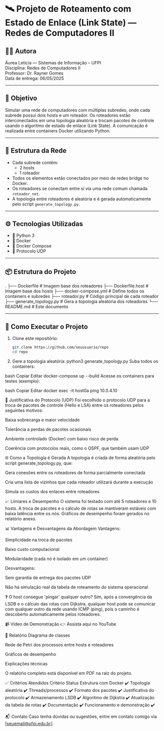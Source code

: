 # 🛰️ Projeto de Roteamento com Estado de Enlace (Link State) — Redes de Computadores II

## 👩‍💻 Autora
Áurea Letícia — Sistemas de Informação – UFPI  
Disciplina: Redes de Computadores II  
Professor: Dr. Rayner Gomes  
Data de entrega: 06/05/2025

---

## 🎯 Objetivo

Simular uma rede de computadores com múltiplas subredes, onde cada subrede possui dois hosts e um roteador. Os roteadores estão interconectados em uma topologia aleatória e trocam pacotes de controle usando o algoritmo de estado de enlace (Link State). A comunicação é realizada entre containers Docker utilizando Python.

---

## 🧱 Estrutura da Rede

- Cada subrede contém:
  - 2 hosts
  - 1 roteador
- Todos os elementos estão conectados por meio de redes bridge no Docker.
- Os roteadores se conectam entre si via uma rede comum chamada `roteador_net`.
- A topologia entre roteadores é aleatória e é gerada automaticamente pelo script `generate_topology.py`.

---

## ⚙️ Tecnologias Utilizadas

- 🐍 Python 3
- 🐳 Docker
- 🧱 Docker Compose
- 📡 Protocolo UDP

---

## 📦 Estrutura do Projeto

.
├── Dockerfile # Imagem base dos roteadores
├── Dockerfile.host # Imagem base dos hosts
├── docker-compose.yml # Define todos os containers e subredes
├── roteador.py # Código principal de cada roteador
├── generate_topology.py # Gera a topologia aleatória dos roteadores
└── README.md # Este documento


---

## 🚀 Como Executar o Projeto

1. Clone este repositório:
   ```bash
   git clone https://github.com/seuusuario/repo
   cd repo

2. Gere a topologia aleatória:
python3 generate_topology.py
Suba todos os containers:

bash
Copiar
Editar
docker-compose up --build
Acesse os containers para testes (exemplo):

bash
Copiar
Editar
docker exec -it host0a ping 10.0.4.10

📡 Justificativa do Protocolo (UDP)
Foi escolhido o protocolo UDP para a troca de pacotes de controle (Hello e LSA) entre os roteadores pelos seguintes motivos:

Baixa sobrecarga e maior velocidade

Tolerância a perdas de pacotes ocasionais

Ambiente controlado (Docker) com baixo risco de perda

Coerência com protocolos reais, como o OSPF, que também usam UDP

🌐 Como a Topologia é Gerada
A topologia é criada de forma aleatória pelo script generate_topology.py, que:

Gera conexões entre os roteadores de forma parcialmente conectada

Cria uma lista de vizinhos que cada roteador utilizará durante a execução

Simula os custos dos enlaces entre roteadores

📈 Limiares e Desempenho
O sistema foi testado com até 5 roteadores e 10 hosts. A troca de pacotes e o cálculo de rotas se mantiveram estáveis com baixa latência entre os nós. Gráficos de desempenho foram gerados no relatório anexo.

📊 Vantagens e Desvantagens da Abordagem
Vantagens:

Simplicidade na troca de pacotes

Baixo custo computacional

Modularidade (cada nó é isolado em um container)

Desvantagens:

Sem garantia de entrega dos pacotes UDP

Não há simulação real da tabela de roteamento do sistema operacional

❓ O host consegue 'pingar' qualquer outro?
Sim, após a convergência da LSDB e o cálculo das rotas com Dijkstra, qualquer host pode se comunicar com qualquer outro da rede usando ICMP (ping), pois o caminho é descoberto automaticamente pelos roteadores.

📹 Vídeo de Demonstração
👉 Assista aqui no YouTube

📄 Relatório
Diagrama de classes

Rede de Petri dos processos entre hosts e roteadores

Gráficos de desempenho

Explicações técnicas

O relatório completo está disponível em PDF na raiz do projeto.

✅ Critérios Atendidos
Critério	Status
Estrutura com Docker	✔️
Topologia aleatória	✔️
Threads/processos	✔️
Formato dos pacotes	✔️
Justificativa do protocolo	✔️
Armazenamento LSDB	✔️
Algoritmo de Dijkstra	✔️
Atualização da tabela de rotas	✔️
Documentação	✔️
Funcionamento e demonstração	✔️

📬 Contato
Caso tenha dúvidas ou sugestões, entre em contato comigo via [seuemail@ufpi.edu.br].







